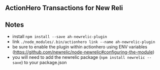 ## ActionHero Transactions for New Reli

## Notes
- install `npm install --save ah-newrelic-plugin`
- link `./node_modules/.bin/actionhero link --name ah-newrelic-plugin`
- be sure to enable the plugin within actionhero using ENV variables (https://github.com/newrelic/node-newrelic#configuring-the-module)
- you will need to add the newrelic package (`npm install newrelic --save`) to your package.json
